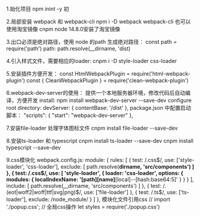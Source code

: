 1.始化项目
npm inint -y 初

2.局部安装 webpack 和 webpack-cli
npm i -D webpack webpack-cli
也可以使用淘宝镜像 cnpm  node 14.8.0安装了淘宝镜像

3.出口必须是绝对路径，使用 node 的path 生成绝对路径：
const path = require('path')
path: path.resolve(__dirname, 'dist)

4.引入样式文件，需要相应的loader:
cnpm i -D style-loader css-loader

5.安装插件方便开发：
const HtmlWebpackPlugin = require('html-webpack-plugin')
const { CleanWebpackPlugin } = require('clean-webpack-plugin')

6.webpack-dev-server的使用：
提供一个本地服务器环境，修改代码后自动编译，方便开发
install:
npm install webpack-dev-server --save-dev
configure root directory:
devServer: {
  contentBase: '/dist'
},
package.json 中配置启动脚本：
"scripts": {
  "start": "webpack-dev-server"
},

7.安装file-loader 处理字体图标文件
cnpm install file-loader --save-dev

8.安装ts-loader 和 typescript
cnpm install ts-loader --save-dev
cnpm install typescript --save-dev

9.css模块化
  webpack.config.js:
  module: {
    rules: [
      {
        test: /\.css$/,
        use: ['style-loader', 'css-loader'],
        exclude: [
          path.resolve(__dirname, 'src/components')
        ]
      },
      {
        test: /\.css$/,
        use: [
          'style-loader',
          {
            loader: 'css-loader',
            options: {
              modules: {
                localIndexName: '[path][name]__[local]--[hash:base64:5]'
              }
            }
          }
        ],
        include: [
          path.resolve(__dirname, 'src/components')
        ]
      },
      {
        test: /\.(eot|woff2|woff|ttf|svg|png)$/,
        use: ['file-loader']
      },
      {
        test: /\.ts$/,
        use: ['ts-loader'],
        exclude: /node_module/
      }
    ]
  },
  模块化文件引用css
  // import './popup.css'; // 全局css操作
  let styles = require('./popup.css')
